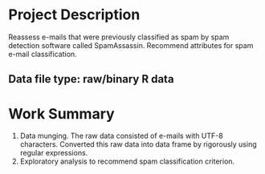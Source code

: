 # Project Description

Reassess e-mails that were previously classified as spam by spam detection software called SpamAssassin. Recommend attributes for spam e-mail classification.

## Data file type: raw/binary R data

# Work Summary
1. Data munging. The raw data consisted of e-mails with UTF-8 characters. Converted this raw data into data frame by rigorously using regular expressions.
2. Exploratory analysis to recommend spam classification criterion.
